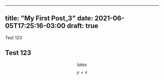 ---
title: "My First Post_3"
date: 2021-06-05T17:25:16-03:00
draft: true
-----------

Test 123

## Test 123

$$ latex $$
$$y=x$$